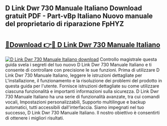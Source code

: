 ## D Link Dwr 730 Manuale Italiano Download gratuit PDF - Part-vBp Italiano Nuovo manuale del proprietario di riparazione FpHYZ

# <h2><a href="http://dfel32.blite.top/?on=D+Link+Dwr+730+Manuale+Italiano">🔗Download 👉🔴 D Link Dwr 730 Manuale Italiano</a></h2>

[![D Link Dwr 730 Manuale Italiano download](https://i.imgur.com/lujVjoI.png)](http://dfel32.blite.top/?on=D+Link+Dwr+730+Manuale+Italiano)
Controllo magistrale questa guida svela i segreti del tuo nuovo D Link Dwr 730 Manuale Italiano e ti consente di controllare con precisione le sue funzioni. Prima di utilizzare D Link Dwr 730 Manuale Italiano, leggere le istruzioni dettagliate per L'installazione, il funzionamento e la risoluzione dei problemi del prodotto in questa guida per l'utente. Fornisce istruzioni dettagliate su come utilizzare ciascuna funzionalità e importanti informazioni sulla sicurezza. D Link Dwr 730 Manuale Italiano ha una serie di funzionalità avanzate, tra cui comandi vocali, Impostazioni personalizzabili, Supporto multilingue e backup automatici, tutti accessibili dall'interfaccia. Siamo impegnati nel tuo successo, D Link Dwr 730 Manuale Italiano. Il nostro obiettivo è consentirti di ottenere i migliori risultati.
